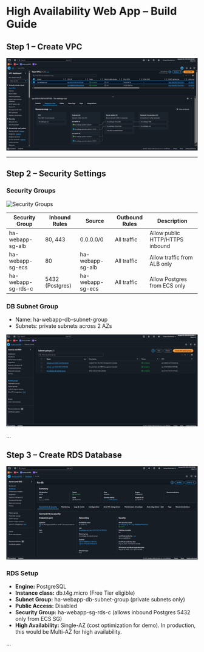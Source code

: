 # High Availability Web App – Build Guide

## Step 1 – Create VPC

![VPC](./screenshots/01_VPC.png)

---

## Step 2 – Security Settings

### Security Groups

![Security Groups](./screenshots/02_Security_Group.png)

| Security Group       | Inbound Rules             | Source                 | Outbound Rules  | Description                          |
|----------------------|---------------------------|------------------------|-----------------|--------------------------------------|
| ha-webapp-sg-alb     | 80, 443                   | 0.0.0.0/0              | All traffic     | Allow public HTTP/HTTPS inbound      |
| ha-webapp-sg-ecs     | 80                        | ha-webapp-sg-alb       | All traffic     | Allow traffic from ALB only          |
| ha-webapp-sg-rds-c   | 5432 (Postgres)           | ha-webapp-sg-ecs       | All traffic     | Allow Postgres from ECS only         |

### DB Subnet Group
- Name: ha-webapp-db-subnet-group
- Subnets: private subnets across 2 AZs

![Subnets](./screenshots/02_Subnets.png)

...

## Step 3 – Create RDS Database

![Subnets](./screenshots/03_RDS.png)

### RDS Setup
- **Engine:** PostgreSQL
- **Instance class:** db.t4g.micro (Free Tier eligible)
- **Subnet Group:** ha-webapp-db-subnet-group (private subnets only)
- **Public Access:** Disabled
- **Security Group:** ha-webapp-sg-rds-c (allows inbound Postgres 5432 only from ECS SG)
- **High Availability:** Single-AZ (cost optimization for demo). In production, this would be Multi-AZ for high availability.

...


